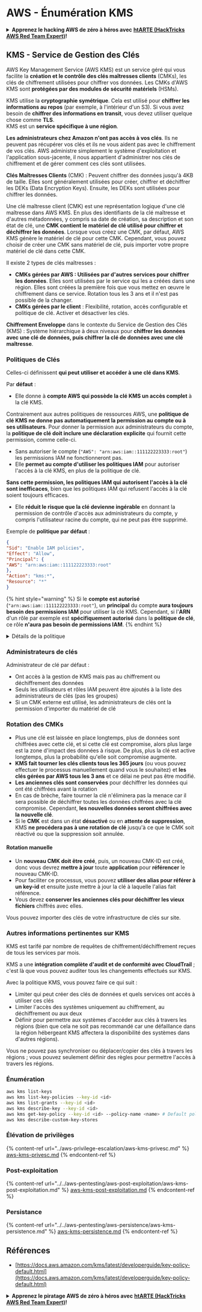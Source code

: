 # AWS - Énumération KMS

<details>

<summary><strong>Apprenez le hacking AWS de zéro à héros avec</strong> <a href="https://training.hacktricks.xyz/courses/arte"><strong>htARTE (HackTricks AWS Red Team Expert)</strong></a><strong>!</strong></summary>

Autres moyens de soutenir HackTricks :

* Si vous souhaitez voir votre **entreprise annoncée dans HackTricks** ou **télécharger HackTricks en PDF**, consultez les [**PLANS D'ABONNEMENT**](https://github.com/sponsors/carlospolop)!
* Obtenez le [**merchandising officiel PEASS & HackTricks**](https://peass.creator-spring.com)
* Découvrez [**La Famille PEASS**](https://opensea.io/collection/the-peass-family), notre collection d'[**NFTs exclusifs**](https://opensea.io/collection/the-peass-family)
* **Rejoignez le** 💬 [**groupe Discord**](https://discord.gg/hRep4RUj7f) ou le [**groupe Telegram**](https://t.me/peass) ou **suivez-moi** sur **Twitter** 🐦 [**@carlospolopm**](https://twitter.com/carlospolopm)**.**
* **Partagez vos astuces de hacking en soumettant des PR aux dépôts github** [**HackTricks**](https://github.com/carlospolop/hacktricks) et [**HackTricks Cloud**](https://github.com/carlospolop/hacktricks-cloud).

</details>

## KMS - Service de Gestion des Clés

AWS Key Management Service (AWS KMS) est un service géré qui vous facilite la **création et le contrôle des clés maîtresses clients** (CMKs), les clés de chiffrement utilisées pour chiffrer vos données. Les CMKs d'AWS KMS sont **protégées par des modules de sécurité matériels** (HSMs).

KMS utilise la **cryptographie symétrique**. Cela est utilisé pour **chiffrer les informations au repos** (par exemple, à l'intérieur d'un S3). Si vous avez besoin de **chiffrer des informations en transit**, vous devez utiliser quelque chose comme **TLS**.\
KMS est un **service spécifique à une région**.

**Les administrateurs chez Amazon n'ont pas accès à vos clés**. Ils ne peuvent pas récupérer vos clés et ils ne vous aident pas avec le chiffrement de vos clés. AWS administre simplement le système d'exploitation et l'application sous-jacente, il nous appartient d'administrer nos clés de chiffrement et de gérer comment ces clés sont utilisées.

**Clés Maîtresses Clients** (CMK) : Peuvent chiffrer des données jusqu'à 4KB de taille. Elles sont généralement utilisées pour créer, chiffrer et déchiffrer les DEKs (Data Encryption Keys). Ensuite, les DEKs sont utilisées pour chiffrer les données.

Une clé maîtresse client (CMK) est une représentation logique d'une clé maîtresse dans AWS KMS. En plus des identifiants de la clé maîtresse et d'autres métadonnées, y compris sa date de création, sa description et son état de clé, une **CMK contient le matériel de clé utilisé pour chiffrer et déchiffrer les données**. Lorsque vous créez une CMK, par défaut, AWS KMS génère le matériel de clé pour cette CMK. Cependant, vous pouvez choisir de créer une CMK sans matériel de clé, puis importer votre propre matériel de clé dans cette CMK.

Il existe 2 types de clés maîtresses :

* **CMKs gérées par AWS : Utilisées par d'autres services pour chiffrer les données**. Elles sont utilisées par le service qui les a créées dans une région. Elles sont créées la première fois que vous mettez en œuvre le chiffrement dans ce service. Rotation tous les 3 ans et il n'est pas possible de la changer.
* **CMKs gérées par le client** : Flexibilité, rotation, accès configurable et politique de clé. Activer et désactiver les clés.

**Chiffrement Enveloppe** dans le contexte du Service de Gestion des Clés (KMS) : Système hiérarchique à deux niveaux pour **chiffrer les données avec une clé de données, puis chiffrer la clé de données avec une clé maîtresse**.

### Politiques de Clés

Celles-ci définissent **qui peut utiliser et accéder à une clé dans KMS**.

Par **défaut** :

*   Elle donne à **compte AWS qui possède la clé KMS un accès complet** à la clé KMS.

Contrairement aux autres politiques de ressources AWS, une **politique de clé KMS ne donne pas automatiquement la permission au compte ou à ses utilisateurs**. Pour donner la permission aux administrateurs du compte, la **politique de clé doit inclure une déclaration explicite** qui fournit cette permission, comme celle-ci.

* Sans autoriser le compte (`"AWS": "arn:aws:iam::111122223333:root"`) les permissions IAM ne fonctionneront pas.
*   Elle **permet au compte d'utiliser les politiques IAM** pour autoriser l'accès à la clé KMS, en plus de la politique de clé.

**Sans cette permission, les politiques IAM qui autorisent l'accès à la clé sont inefficaces**, bien que les politiques IAM qui refusent l'accès à la clé soient toujours efficaces.
* Elle **réduit le risque que la clé devienne ingérable** en donnant la permission de contrôle d'accès aux administrateurs du compte, y compris l'utilisateur racine du compte, qui ne peut pas être supprimé.

Exemple de **politique par défaut** :
```json
{
"Sid": "Enable IAM policies",
"Effect": "Allow",
"Principal": {
"AWS": "arn:aws:iam::111122223333:root"
},
"Action": "kms:*",
"Resource": "*"
}
```
{% hint style="warning" %}
Si le **compte est autorisé** (`"arn:aws:iam::111122223333:root"`), un **principal** du compte **aura toujours besoin des permissions IAM** pour utiliser la clé KMS. Cependant, si l'**ARN** d'un rôle par exemple est **spécifiquement autorisé** dans la **politique de clé**, ce rôle **n'aura pas besoin de permissions IAM**.
{% endhint %}

<details>

<summary>Détails de la politique</summary>

Propriétés d'une politique :

* Document basé sur JSON
* Ressource --> Ressources affectées (peut être "\*")
* Action --> kms:Encrypt, kms:Decrypt, kms:CreateGrant ... (permissions)
* Effet --> Autoriser/Refuser
* Principal --> arn affecté
* Conditions (optionnel) --> Condition pour donner les permissions

Subventions :

* Permet de déléguer vos permissions à un autre principal AWS au sein de votre compte AWS. Vous devez les créer en utilisant les API AWS KMS. Il peut être indiqué l'identifiant CMK, le principal bénéficiaire et le niveau requis d'opération (Decrypt, Encrypt, GenerateDataKey...)
* Après la création de la subvention, un GrantToken et un GrantID sont émis

**Accès** :

* Via **politique de clé** -- Si elle existe, elle prend **précédence** sur la politique IAM
* Via **politique IAM**
* Via **subventions**

</details>

### Administrateurs de clés

Administrateur de clé par défaut :

* Ont accès à la gestion de KMS mais pas au chiffrement ou déchiffrement des données
* Seuls les utilisateurs et rôles IAM peuvent être ajoutés à la liste des administrateurs de clés (pas les groupes)
* Si un CMK externe est utilisé, les administrateurs de clés ont la permission d'importer du matériel de clé

### Rotation des CMKs

* Plus une clé est laissée en place longtemps, plus de données sont chiffrées avec cette clé, et si cette clé est compromise, alors plus large est la zone d'impact des données à risque. De plus, plus la clé est active longtemps, plus la probabilité qu'elle soit compromise augmente.
* **KMS fait tourner les clés clients tous les 365 jours** (ou vous pouvez effectuer le processus manuellement quand vous le souhaitez) et **les clés gérées par AWS tous les 3 ans** et ce délai ne peut pas être modifié.
* **Les anciennes clés sont conservées** pour déchiffrer les données qui ont été chiffrées avant la rotation
* En cas de brèche, faire tourner la clé n'éliminera pas la menace car il sera possible de déchiffrer toutes les données chiffrées avec la clé compromise. Cependant, **les nouvelles données seront chiffrées avec la nouvelle clé**.
* Si le **CMK** est dans un état **désactivé** ou en **attente de suppression**, KMS **ne procédera pas à une rotation de clé** jusqu'à ce que le CMK soit réactivé ou que la suppression soit annulée.

#### Rotation manuelle

* Un **nouveau CMK doit être créé**, puis, un nouveau CMK-ID est créé, donc vous devrez **mettre à jour** toute **application** pour **référencer** le nouveau CMK-ID.
* Pour faciliter ce processus, vous pouvez **utiliser des alias pour référer à un key-id** et ensuite juste mettre à jour la clé à laquelle l'alias fait référence.
* Vous devez **conserver les anciennes clés pour déchiffrer les vieux fichiers** chiffrés avec elles.

Vous pouvez importer des clés de votre infrastructure de clés sur site.

### Autres informations pertinentes sur KMS

KMS est tarifé par nombre de requêtes de chiffrement/déchiffrement reçues de tous les services par mois.

KMS a une **intégration complète d'audit et de conformité avec CloudTrail** ; c'est là que vous pouvez auditer tous les changements effectués sur KMS.

Avec la politique KMS, vous pouvez faire ce qui suit :

* Limiter qui peut créer des clés de données et quels services ont accès à utiliser ces clés
* Limiter l'accès des systèmes uniquement au chiffrement, au déchiffrement ou aux deux
* Définir pour permettre aux systèmes d'accéder aux clés à travers les régions (bien que cela ne soit pas recommandé car une défaillance dans la région hébergeant KMS affectera la disponibilité des systèmes dans d'autres régions).

Vous ne pouvez pas synchroniser ou déplacer/copier des clés à travers les régions ; vous pouvez seulement définir des règles pour permettre l'accès à travers les régions.

### Énumération
```bash
aws kms list-keys
aws kms list-key-policies --key-id <id>
aws kms list-grants --key-id <id>
aws kms describe-key --key-id <id>
aws kms get-key-policy --key-id <id> --policy-name <name> # Default policy name is "default"
aws kms describe-custom-key-stores
```
### Élévation de privilèges

{% content-ref url="../aws-privilege-escalation/aws-kms-privesc.md" %}
[aws-kms-privesc.md](../aws-privilege-escalation/aws-kms-privesc.md)
{% endcontent-ref %}

### Post-exploitation

{% content-ref url="../../aws-pentesting/aws-post-exploitation/aws-kms-post-exploitation.md" %}
[aws-kms-post-exploitation.md](../../aws-pentesting/aws-post-exploitation/aws-kms-post-exploitation.md)
{% endcontent-ref %}

### Persistance

{% content-ref url="../../aws-pentesting/aws-persistence/aws-kms-persistence.md" %}
[aws-kms-persistence.md](../../aws-pentesting/aws-persistence/aws-kms-persistence.md)
{% endcontent-ref %}

## Références

* [https://docs.aws.amazon.com/kms/latest/developerguide/key-policy-default.html](https://docs.aws.amazon.com/kms/latest/developerguide/key-policy-default.html)

<details>

<summary><strong>Apprenez le piratage AWS de zéro à héros avec</strong> <a href="https://training.hacktricks.xyz/courses/arte"><strong>htARTE (HackTricks AWS Red Team Expert)</strong></a><strong>!</strong></summary>

Autres moyens de soutenir HackTricks :

* Si vous souhaitez voir votre **entreprise annoncée dans HackTricks** ou **télécharger HackTricks en PDF**, consultez les [**PLANS D'ABONNEMENT**](https://github.com/sponsors/carlospolop)!
* Obtenez le [**merchandising officiel PEASS & HackTricks**](https://peass.creator-spring.com)
* Découvrez [**La Famille PEASS**](https://opensea.io/collection/the-peass-family), notre collection d'[**NFTs**](https://opensea.io/collection/the-peass-family) exclusifs
* **Rejoignez le** 💬 [**groupe Discord**](https://discord.gg/hRep4RUj7f) ou le [**groupe Telegram**](https://t.me/peass) ou **suivez**-moi sur **Twitter** 🐦 [**@carlospolopm**](https://twitter.com/carlospolopm)**.**
* **Partagez vos astuces de piratage en soumettant des PR aux dépôts github** [**HackTricks**](https://github.com/carlospolop/hacktricks) et [**HackTricks Cloud**](https://github.com/carlospolop/hacktricks-cloud).

</details>
